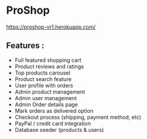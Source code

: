 # ProShop
https://proshop-vr1.herokuapp.com/


<h2>Features :</h2>
<ul>
  <li>Full featured shopping cart</li>
  <li>Product reviews and ratings</li>
  <li>Top products carousel</li>
  <li>Product search feature</li>
  <li>User profile with orders</li>
  <li>Admin product management</li>
  <li>Admin user management</li>
  <li>Admin Order details page</li>
  <li>Mark orders as delivered option</li>
  <li>Checkout process (shipping, payment method, etc)</li>
  <li>PayPal / credit card integration</li>
  <li>Database seeder (products & users)</li>
</ul>
